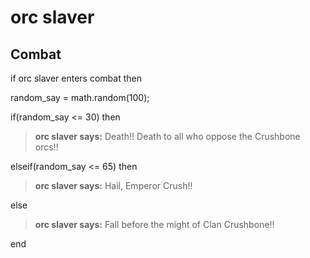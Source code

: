 # orc slaver
## Combat

if orc slaver enters combat  then


random_say = math.random(100);


if(random_say <= 30) then



>**orc slaver says:** Death!!  Death to all who oppose the Crushbone orcs!!


elseif(random_say <= 65) then



>**orc slaver says:** Hail, Emperor Crush!!


else



>**orc slaver says:** Fall before the might of Clan Crushbone!!

end